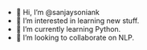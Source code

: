 - 👋 Hi, I’m @sanjaysoniank
- 👀 I’m interested in learning new stuff.
- 🌱 I’m currently learning Python.
- 💞️ I’m looking to collaborate on NLP.


<!---
sanjaysoniank/sanjaysoniank is a ✨ special ✨ repository because its `README.md` (this file) appears on your GitHub profile.
You can click the Preview link to take a look at your changes.
--->
